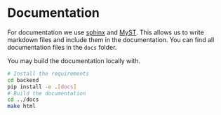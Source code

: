 # Documentation

For documentation we use [sphinx](https://www.sphinx-doc.org/en/master/) and [MyST](https://myst-parser.readthedocs.io/en/latest/). This allows us to write markdown files and include them in the documentation. You can find all documentation files in the `docs` folder.

You may build the documentation locally with.

```bash
# Install the requirements
cd backend
pip install -e .[docs]
# Build the documentation
cd ../docs
make html
```